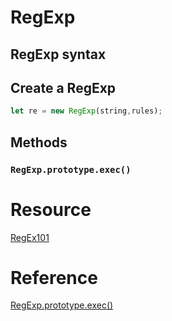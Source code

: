 # RegExp

## RegExp syntax

## Create a RegExp
```javascript
let re = new RegExp(string,rules);
```

## Methods

### ```RegExp.prototype.exec()```

# Resource
[RegEx101](https://regex101.com/)

# Reference
[RegExp.prototype.exec()](https://developer.mozilla.org/en-US/docs/Web/JavaScript/Reference/Global_Objects/RegExp/exec)